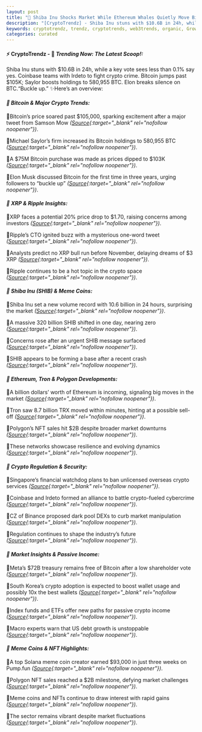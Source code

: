 ```yaml
---
layout: post
title: "🌇 Shiba Inu Shocks Market While Ethereum Whales Quietly Move Billions"
description: "[CryptoTrendz] - Shiba Inu stuns with $10.6B in 24h, while a key vote sees less than 0.1% say yes. Coinbase teams with Irdeto to fight crypto crime. Bitcoin jumps past $105K; Saylor boosts holdings to 580,955 BTC. Elon breaks silence on BTC.“Buckle up.”"
keywords: cryptotrendz, trendz, cryptotrends, web3trends, organic, Growth, Bitcoin, Crypto, XRP, Musk, Korea, network, CTO, Ethereum
categories: curated
---
```


#### ⚡ CryptoTrendz - 📌 *Trending Now: The Latest Scoop!:*

Shiba Inu stuns with $10.6B in 24h, while a key vote sees less than 0.1% say yes. Coinbase teams with Irdeto to fight crypto crime. Bitcoin jumps past $105K; Saylor boosts holdings to 580,955 BTC. Elon breaks silence on BTC.“Buckle up.” ✨Here’s an overview:


#### *🔖 Bitcoin & Major Crypto Trends:*  

🔹Bitcoin’s price soared past $105,000, sparking excitement after a major tweet from Samson Mow *([Source](https://s.avyag.com/jr8h){:target="_blank" rel="nofollow noopener"})*.  

🔹Michael Saylor’s firm increased its Bitcoin holdings to 580,955 BTC *([Source](https://s.avyag.com/orsr){:target="_blank" rel="nofollow noopener"})*.  

🔹A $75M Bitcoin purchase was made as prices dipped to $103K *([Source](https://s.avyag.com/5pzi){:target="_blank" rel="nofollow noopener"})*.  

🔹Elon Musk discussed Bitcoin for the first time in three years, urging followers to “buckle up” *([Source](https://s.avyag.com/0pd1){:target="_blank" rel="nofollow noopener"})*.  

#### *🔖 XRP & Ripple Insights:*  

🔹XRP faces a potential 20% price drop to $1.70, raising concerns among investors *([Source](https://s.avyag.com/z46a){:target="_blank" rel="nofollow noopener"})*.  

🔹Ripple’s CTO ignited buzz with a mysterious one-word tweet *([Source](https://s.avyag.com/zvls){:target="_blank" rel="nofollow noopener"})*.  

🔹Analysts predict no XRP bull run before November, delaying dreams of $3 XRP *([Source](https://s.avyag.com/92k6){:target="_blank" rel="nofollow noopener"})*.  

🔹Ripple continues to be a hot topic in the crypto space *([Source](https://s.avyag.com/zvls){:target="_blank" rel="nofollow noopener"})*.  

#### *🔖 Shiba Inu (SHIB) & Meme Coins:*  

🔹Shiba Inu set a new volume record with 10.6 billion in 24 hours, surprising the market *([Source](https://s.avyag.com/e2hv){:target="_blank" rel="nofollow noopener"})*.  

🔹A massive 320 billion SHIB shifted in one day, nearing zero *([Source](https://s.avyag.com/vs5h){:target="_blank" rel="nofollow noopener"})*.  

🔹Concerns rose after an urgent SHIB message surfaced *([Source](https://s.avyag.com/74cz){:target="_blank" rel="nofollow noopener"})*.  

🔹SHIB appears to be forming a base after a recent crash *([Source](https://s.avyag.com/bjo6){:target="_blank" rel="nofollow noopener"})*.  

#### *🔖 Ethereum, Tron & Polygon Developments:*  

🔹A billion dollars’ worth of Ethereum is incoming, signaling big moves in the market *([Source](https://s.avyag.com/dnmr){:target="_blank" rel="nofollow noopener"})*.  

🔹Tron saw 8.7 billion TRX moved within minutes, hinting at a possible sell-off *([Source](https://s.avyag.com/21c0){:target="_blank" rel="nofollow noopener"})*.  

🔹Polygon’s NFT sales hit $2B despite broader market downturns *([Source](https://s.avyag.com/5t08){:target="_blank" rel="nofollow noopener"})*.  

🔹These networks showcase resilience and evolving dynamics *([Source](https://s.avyag.com/5t08){:target="_blank" rel="nofollow noopener"})*.  

#### *🔖 Crypto Regulation & Security:*  

🔹Singapore’s financial watchdog plans to ban unlicensed overseas crypto services *([Source](https://s.avyag.com/m8wd){:target="_blank" rel="nofollow noopener"})*.  

🔹Coinbase and Irdeto formed an alliance to battle crypto-fueled cybercrime *([Source](https://s.avyag.com/xu10){:target="_blank" rel="nofollow noopener"})*.  

🔹CZ of Binance proposed dark pool DEXs to curb market manipulation *([Source](https://s.avyag.com/ubbj){:target="_blank" rel="nofollow noopener"})*.  

🔹Regulation continues to shape the industry’s future *([Source](https://s.avyag.com/m8wd){:target="_blank" rel="nofollow noopener"})*.  

#### *🔖 Market Insights & Passive Income:*  

🔹Meta’s $72B treasury remains free of Bitcoin after a low shareholder vote *([Source](https://s.avyag.com/gdfx){:target="_blank" rel="nofollow noopener"})*.  

🔹South Korea’s crypto adoption is expected to boost wallet usage and possibly 10x the best wallets *([Source](https://s.avyag.com/2pjb){:target="_blank" rel="nofollow noopener"})*.  

🔹Index funds and ETFs offer new paths for passive crypto income *([Source](https://s.avyag.com/mgx7){:target="_blank" rel="nofollow noopener"})*.  

🔹Macro experts warn that US debt growth is unstoppable *([Source](https://s.avyag.com/9y8c){:target="_blank" rel="nofollow noopener"})*.  

#### *🔖 Meme Coins & NFT Highlights:*  

🔹A top Solana meme coin creator earned $93,000 in just three weeks on Pump.fun *([Source](https://s.avyag.com/o9dh){:target="_blank" rel="nofollow noopener"})*.  

🔹Polygon NFT sales reached a $2B milestone, defying market challenges *([Source](https://s.avyag.com/5t08){:target="_blank" rel="nofollow noopener"})*.  

🔹Meme coins and NFTs continue to draw interest with rapid gains *([Source](https://s.avyag.com/o9dh){:target="_blank" rel="nofollow noopener"})*.  

🔹The sector remains vibrant despite market fluctuations *([Source](https://s.avyag.com/5t08){:target="_blank" rel="nofollow noopener"})*.